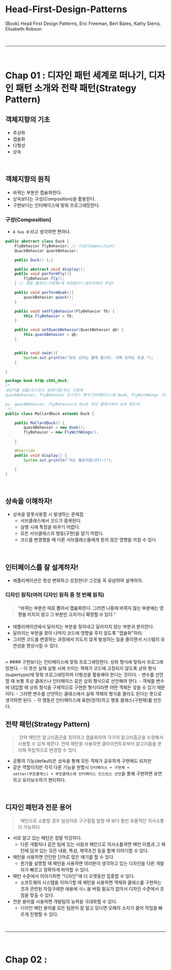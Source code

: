 # Head-First-Design-Patterns
[Book] Head First Design Patterns, Eric Freeman, Bert Bates, Kathy Sierra, Elisabeth Robson

<br>
<hr>
<br>

# Chap 01 : 디자인 패턴 세계로 떠나기, 디자인 패턴 소개와 전략 패턴(Strategy Pattern)

## 객체지향의 기초
- 추상화
- 캡슐화
- 다형성
- 상속

<br>

## 객체지향의 원칙
- 바뀌는 부분은 캡슐화한다.
- 상속보다는 구성(Composition)을 활용한다.
- 구현보다는 인터페이스에 맞춰 프로그래밍한다.

### 구성(Composition)
- <code>A has B</code> 라고 생각하면 편하다.

```java
public abstract class Duck {
    FlyBehavior flyBehavior; // 구성(Composition)
    QuackBehavior quackBehavior;

    public Duck() {;}

    public abstract void display();
    public void performFly(){
        flyBehavior.fly();
    } // 행동 클래스(구현체)에 위임한다!(생성자에서 주입)

    public void performQuak(){
        quackBehavior.quack();
    }

    public void setFlyBehavior(FlyBehavior fb) {
        this.flyBehavior = fb;
    }

    public void setQuackBehavior(QuackBehavior qb) {
        this.quackBehavior = qb;
    }


    public void swim(){
        System.out.println("모든 오리는 물에 뜹니다. 가짜 오리도 뜨죠.");
    }

}
```

```java
package book.hfdp.ch01_duck;
/*
생성자를 호출(인스턴스 생성시점)하는 시점에
quackBehavior, flyBehavior 인스턴스 변수(인터페이스)에 Quak, FlyWithWings 구현 클래스(구현체)를 주입한다.

ps. quackBehavior, flyBehavior는 Duck 추상 클래스에서 상속 받는다.
 */
public class MallardDuck extends Duck {

    public MallardDuck() {
        quackBehavior = new Quak();
        flyBehavior = new FlyWithWings();

    }

    @Override
    public void display() {
        System.out.println("저는 물오리입니다!~!");

    }
}

```

<br>

## 상속을 이해하자!
- 상속을 잘못사용할 시 발생하는 문제점
   - 서브클래스에서 코드가 중복된다.
   - 실행 시에 특징을 바꾸기 어렵다.
   - 모든 서브클래스의 행동(구현)을 알기 어렵다.
   - 코드를 변경했을 때 다른 서브클래스들에게 원치 않은 영향을 끼칠 수 있다.

<br>

## 인터페이스를 잘 설계하자!
- 애플리케이션은 항상 변화하고 성장한다! 그것을 꼭 유념하여 설계하자.

### 디자인 원칙(여러 디자인 원칙 중 첫 번째 원칙)
> #### "바뀌는 부분은 따로 뽑아서 캡슐화한다. 그러면 나중에 바뀌지 않는 부분에는 영향을 미치지 않고 그 부분만 고치거나 확장할 수 있다."
- 애플리케이션에서 달라지는 부분을 찾아내고 달라지지 않는 부분과 분리한다.
- 달라지는 부분을 찾아 나머지 코드에 영향을 주지 않도록 "캡슐화"하라.
- 그러면 코드를 변경하는 과정에서 의도치 않게 발생하는 일을 줄이면서 시스템의 유연성을 향상시킬 수 있다.

<br>
> #### 구현보다는 인터페이스에 맞춰 프로그래밍한다. 상위 형식에 맞춰서 프로그래밍한다.
- 이 뜻은 실제 실행 시에 쓰이는 객체가 코드에 고정되지 않도록 상위 형식(supertype)에 맞춰 프로그래밍하여 다형성을 활용해야 한다는 것이다.
- 변수를 선언할 때 보통 추상 클래스나 인터페이스 같은 상위 형식으로 선언해야 한다.
- 객체를 변수에 대입할 때 상위 형식을 구체적으로 구현한 형식이라면 어떤 객체든 넣을 수 있기 때문이다.
- 그러면 변수를 선언하는 클래스에서 실제 객체의 형식을 몰라도 된다는 뜻으로 생각하면 된다.
- 각 행동은 인터페이스에 표현(정의)하고 행동 클래스(구현체)를 만든다.

<br>

## 전략 패턴(Strategy Pattern)
> &nbsp;전략 패턴은 알고리즘군을 정의하고 캡슐화하여 각가의 알고리즘군을 수정해서 사용할 수 있게 해준다. 전략 패턴을 사용하면 클라이언트로부터 알고리즘을 분리해 독립적으로 변경할 수 있다.
- 공통의 기능(default)은 상속을 통해 모든 객체가 공유하게 구현해도 되지만
- 같은 역할이지만 각각 다른 기능을 원할시 <code>인터페이스 + 구현체 + setter(부모클래스) + 부모클래스에 인터페이스 인스턴스 선언</code>을 통해 구현하면 유연하고 유지보수하기 편리하다.

<br>

## 디자인 패턴과 전문 용어
> &nbsp; 패턴으로 소통할 경우 일상어로 구구절절 말할 때 보다 훨씬 효율적인 의사소통이 가능하다.
- 서로 알고 있는 패턴은 정말 막강하다.
    - 다른 개발자나 같은 팀에 있는 사람과 패턴으로 의사소톹하면 패턴 이름과 그 패턴에 담겨 있는 모든 내용, 특성, 제약조건 등을 함께 이야기할 수 있다.
- 패턴을 사용하면 간단한 단어로 많은 얘기를 할 수 있다.
    - 뭔가를 설명할 때 패턴을 사용하면 여러분이 생각하고 있는 디자인을 다른 개발자가 빠르고 정확하게 파악할 수 있다.
- 패턴 수준에서 이야기하면 "디자인"에 더 오랫동안 집중할 수 있다.
    - 소프트웨어 시스템을 이야기할 때 패턴을 사용하면 객체와 클래스를 구현하는 것과 관련된 자질구레한 애용에 식ㄴ을 버릴 필요가 없어서 디자인 수준에서 초점을 맞출 수 있다.
- 전문 용어를 사용하면 개발팀의 능력을 극대화할 수 있다.
    - 디자인 패턴 용어를 모든 팀원이 잘 알고 있다면 오해의 소지가 줄어 작업을 빠르게 진행할 수 있다.

<br>
<hr>
<br>

# Chap 02 : 
